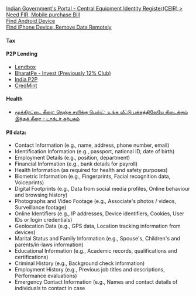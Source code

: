 
[Indian Government's Portal - Central Equipment Identity Register(CEIR) > Need FIR, Mobile purchase Bill](https://www.ceir.gov.in)  
[Find Android Device](https://www.google.com/android/find)  
[Find iPhone Device, Remove Data Remotely](https://www.icloud.com/find)  

#### Tax

#### P2P Lending
- [Lendbox](https://www.lendbox.in/)
- [BharatPe - Invest (Previously 12% Club)](https://bharatpe.com/)
- [India P2P](https://www.indiap2p.com/)
- [CredMint](https://cred.club/mint)


#### Health
- [மூக்கிரட்டை கீரை: நெஞ்சு சளிக்கு பெஸ்ட்; உங்க வீட்டு பக்கத்திலேயே கிடைக்கும் இந்தக் கீரை - டாக்டர் கற்பகம்](https://tamil.indianexpress.com/food/healthy-food-mookirattai-spinach-benefits-in-tamil-8641315)

#### PII data:
- Contact Information (e.g., name, address, phone number, email)
- Identification Information (e.g., passport, national ID, date of birth)
- Employment Details (e.g., position, department)
- Financial Information (e.g., bank details for payroll)
- Health Information (as required for health and safety purposes)
- Biometric Information (e.g., Fingerprints, Facial recognition data, Voiceprints)
- Digital Footprints (e.g., Data from social media profiles, Online behaviour and browsing history)
- Photographs and Video Footage (e.g., Associate's photos / videos, Surveillance footage)
- Online Identifiers (e.g., IP addresses, Device identifiers, Cookies, User IDs or login credentials)
- Geolocation Data (e.g., GPS data, Location tracking information from devices)
- Marital Status and Family Information (e.g., Spouse's, Children's and parents/in-laws information)
- Educational Information (e.g., Academic records, qualifications and certifications)
- Criminal History (e.g., Background check information)
- Employment History (e.g., Previous job titles and descriptions, Performance evaluations)
- Emergency Contact Information (e.g., Names and contact details of individuals to contact in case
